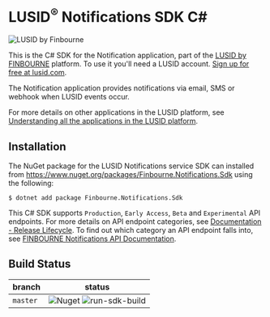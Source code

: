 # LUSID<sup>®</sup> Notifications SDK C#
![LUSID by Finbourne](https://content.finbourne.com/LUSID_repo.png)

This is the C# SDK for the Notification application, part of the [LUSID by FINBOURNE](https://www.finbourne.com/lusid-technology) platform. To use it you'll need a LUSID account. [Sign up for free at lusid.com](https://www.lusid.com/app/signup).

The Notification application provides notifications via email, SMS or webhook when LUSID events occur.

For more details on other applications in the LUSID platform, see [Understanding all the applications in the LUSID platform](https://support.lusid.com/knowledgebase/article/KA-01787/en-us).

## Installation

The NuGet package for the LUSID Notifications service SDK can installed from https://www.nuget.org/packages/Finbourne.Notifications.Sdk using the following:

```
$ dotnet add package Finbourne.Notifications.Sdk 
```

This C# SDK supports `Production`, `Early Access`, `Beta` and `Experimental` API endpoints. For more details on API endpoint categories, see [Documentation - Release Lifecycle](https://www.lusid.com/app/resources/documentation/lifecycle). To find out which category an API endpoint falls into, see [FINBOURNE Notifications API Documentation](https://www.lusid.com/notifications/swagger/index.html).

## Build Status 

| branch | status |
| --- | --- |
| `master` |  ![Nuget](https://img.shields.io/nuget/v/Finbourne.Notifications.Sdk?color=blue) ![run-sdk-build](https://github.com/finbourne/finbourne-notifications-sdk-csharp/workflows/cron.yml/badge.svg)|